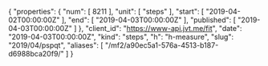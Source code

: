 {
  "properties": {
    "num": [
      8211
    ],
    "unit": [
      "steps"
    ],
    "start": [
      "2019-04-02T00:00:00Z"
    ],
    "end": [
      "2019-04-03T00:00:00Z"
    ],
    "published": [
      "2019-04-03T00:00:00Z"
    ]
  },
  "client_id": "https://www-api.jvt.me/fit",
  "date": "2019-04-03T00:00:00Z",
  "kind": "steps",
  "h": "h-measure",
  "slug": "2019/04/pspqt",
  "aliases": [
    "/mf2/a90ec5a1-576a-4513-b187-d6988bca20f9/"
  ]
}

